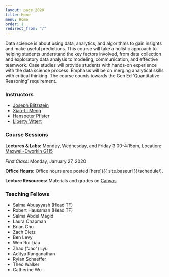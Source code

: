 ```yaml
---
layout: page_2020
title: Home
menu: Home
order: 1
redirect_from: "/"
---
```


Data science is about using data, analytics, and algorithms to gain insights and make useful predictions. This course will take a holistic approach to helping students understand the key factors involved, from data collection and exploratory data analysis to modeling, communication, and effective teamwork. Case studies will provide students with hands-on experience with the data science process. Emphasis will be on merging analytical skills with critical thinking. The course counts towards the Gen Ed ‘Quantitative Reasoning’ requirement.


### Instructors

- [Joseph Blitzstein](https://statistics.fas.harvard.edu/people/joseph-k-blitzstein)
- [Xiao-Li Meng](https://statistics.fas.harvard.edu/people/xiao-li-meng)
- [Hanspeter Pfister](http://vcg.seas.harvard.edu/people/hanspeter-pfister)
- [Liberty Vittert](https://olin.wustl.edu/EN-US/Faculty-Research/Faculty/Pages/FacultyDetail.aspx?username=liberty.vittert)

### Course Sessions

**Lectures & Labs:**
Monday, Wednesday, and Friday 3:00-4:15pm, Location: [Maxwell-Dworkin G115](https://www.google.com/maps/place/Maxwell-Dworkin,+33+Oxford+St,+Cambridge,+MA+02138/@42.3787959,-71.119543,17z/data=!3m1!4b1!4m5!3m4!1s0x89e37741136f99f3:0xdee244d8cde0c0dc!8m2!3d42.3787959!4d-71.1173543?hl=en)

*First Class:*
Monday, January 27, 2020

**Office Hours:**
Office hours aree posted [here]({{ site.baseurl }}/schedule/).

**Lecture Resources:**
Materials and grades on [Canvas](https://canvas.harvard.edu/courses/67793)

### Teaching Fellows
- Salma Abuayyash (Head TF)
- Robert Haussman (Head TF)
- Salma Abdel Magid
- Laura Chapman
- Brian Chu
- Zach Dietz
- Ben Levy
- Wen Rui Liau
- Zhao ("Jao") Lyu
- Aditya Ranganathan
- Rylan Schaeffer
- Theo Walker
- Catherine Wu

